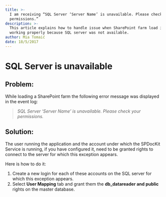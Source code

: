 ```yaml
---
title: >-
  I am receiving “SQL Server ‘Server Name’ is unavailable. Please check your
  permissions.”
description: >-
  This article explains how to handle issue when SharePoint farm load is not
  working properly because SQL server was not available.
author: Mia Tomaić
date: 18/5/2017
---
```


# SQL Server is unavailable

## Problem:

While loading a SharePoint farm the following error message was displayed in the event log:

> _SQL Server ‘Server Name’ is unavailable. Please check your permissions._

## Solution:

The user running the application and the account under which the SPDocKit Service is running, if you have configured it, need to be granted rights to connect to the server for which this exception appears.

Here is how to do it:

1. Create a new login for each of these accounts on the SQL server for which this exception appears.
2. Select **User Mapping** tab and grant them the **db\_datareader and public** rights on the master database.

